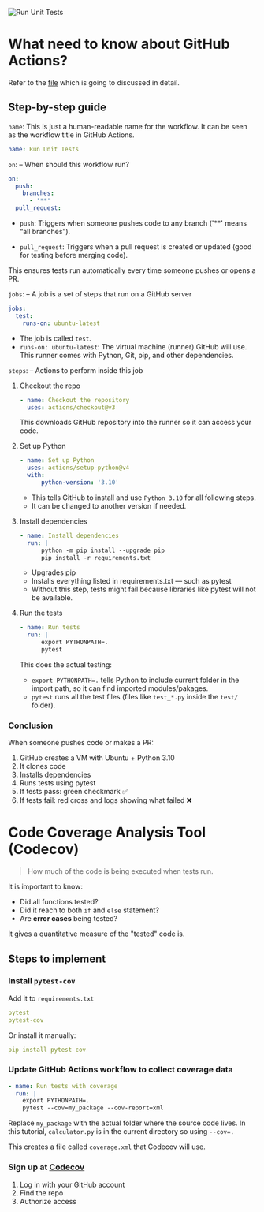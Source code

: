 ![Run Unit Tests](https://github.com/sajidalirander/github-action-for-unit-testing/actions/workflows/test.yml/badge.svg)


# What need to know about GitHub Actions?

Refer to the [file](.github/workflows/test.yml) which is going to discussed in detail. 

## Step-by-step guide

`name`: This is just a human-readable name for the workflow. It can be seen as the workflow title in GitHub Actions.
```yaml
name: Run Unit Tests
```

`on`: – When should this workflow run?
```yaml
on:
  push:
    branches:
      - '**'
  pull_request:
```
* `push`: Triggers when someone pushes code to any branch ('**' means “all branches”).

* `pull_request`: Triggers when a pull request is created or updated (good for testing before merging code).

This ensures tests run automatically every time someone pushes or opens a PR.

`jobs`: – A job is a set of steps that run on a GitHub server
```yaml
jobs:
  test:
    runs-on: ubuntu-latest
```
* The job is called `test`.
* `runs-on: ubuntu-latest`: The virtual machine (runner) GitHub will use. This runner comes with Python, Git, pip, and other dependencies.

`steps`: – Actions to perform inside this job

1. Checkout the repo
    ```yaml
    - name: Checkout the repository
      uses: actions/checkout@v3
    ```
    This downloads GitHub repository into the runner so it can access your code.

2. Set up Python
    ```yaml
    - name: Set up Python
      uses: actions/setup-python@v4
      with:
          python-version: '3.10'

    ```
    * This tells GitHub to install and use `Python 3.10` for all following steps.
    * It can be changed to another version if needed.

3. Install dependencies 
    ```yaml
    - name: Install dependencies
      run: |
          python -m pip install --upgrade pip
          pip install -r requirements.txt

    ```
    * Upgrades pip
    * Installs everything listed in requirements.txt — such as pytest
    * Without this step, tests might fail because libraries like pytest will not be available.

4. Run the tests
    ```yaml
    - name: Run tests
      run: |
          export PYTHONPATH=.
          pytest
    ```
    This does the actual testing:

    * `export PYTHONPATH=.` tells Python to include current folder in the import path, so it can find imported modules/pakages.
    * `pytest` runs all the test files (files like `test_*.py` inside the `test/` folder).

### Conclusion 
When someone pushes code or makes a PR:
1. GitHub creates a VM with Ubuntu + Python 3.10
2. It clones code
3. Installs dependencies
4. Runs tests using pytest
5. If tests pass: green checkmark ✅
6. If tests fail: red cross and logs showing what failed ❌

# Code Coverage Analysis Tool (Codecov)
> How much of the code is being executed when tests run. 

It is important to  know:
* Did all functions tested?
* Did it reach to both `if` and `else` statement? 
* Are __error cases__ being tested?

It gives a quantitative measure of the "tested" code is.

## Steps to implement
### Install `pytest-cov`
Add it to `requirements.txt`
```yaml
pytest
pytest-cov
```
Or install it manually:
```yaml
pip install pytest-cov
```
### Update GitHub Actions workflow to collect coverage data
```yaml
- name: Run tests with coverage
  run: |
    export PYTHONPATH=.
    pytest --cov=my_package --cov-report=xml
```
Replace `my_package` with the actual folder where the source code lives. In this tutorial, `calculator.py` is in the current directory so using `--cov=.`

This creates a file called `coverage.xml` that Codecov will use.

### Sign up at [Codecov](https://app.codecov.io/login)
1. Log in with your GitHub account
2. Find the repo
3. Authorize access

